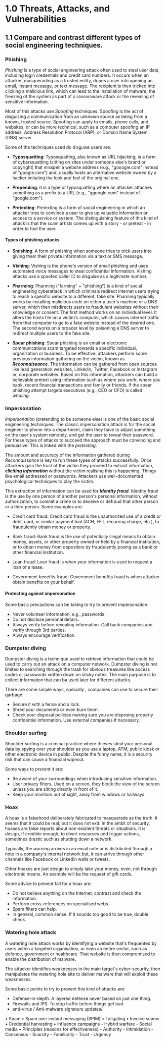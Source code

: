 # 1.0 Threats, Attacks, and Vulnerabilities

## 1.1 Compare and contrast different types of social engineering techniques.

### Phishing

_Phishing_ is a type of social engineering attack often used to steal user data, including login credentials and credit card numbers. It occurs when an attacker, masquerading as a trusted entity, dupes a user into opening an email, instant message, or text message. The recipient is then tricked into clicking a malicious link, which can lead to the installation of malware, the freezing of the system as part of a ransomware attack or the revealing of sensitive information.

Most of this attacks use _Spoofing_ techniques. Spoofing is the act of disguising a communication from an unknown source as being from a known, trusted source. Spoofing can apply to emails, phone calls, and websites, or can be more technical, such as a computer spoofing an IP address, Address Resolution Protocol (ARP), or Domain Name System (DNS) server.

Some of the techniques used do disguise users are:

* __Typosquatting__: Typosquatting, also known as URL hijacking, is a form of cybersquatting (sitting on sites under someone else's brand or copyright) that misspell a website address (e.g., "gooogle.com" instead of "google.com") and, usually hosts an alternative website owned by a hacker imitating the look and feel of the original one.

* __Prepending__: It is a type or typosquatting where an attacker attaches something as a prefix to a URL (e.g., "ggoogle.com" instead of "google.com").

* __Pretexting__: Pretexting is a form of social engineering in which an attacker tries to convince a user to give up valuable information or access to a service or system. The distinguishing feature of this kind of attack is that the scam artists comes up with a story - or pretext - in order to fool the user.

#### Types of phishing attacks

* __Smishing__: A form of phishing when someone tries to trick users into giving them their private information via a text or SMS message.

* __Vishing__: Vishing is the phone's version of email phishing and uses automated voice messages to steal confidential information. Vishing attacks use a spoofed caller ID to disguise as a legitimate number.

* __Pharming__: Pharming ("farming" + "phishing") is a kind of social engineering cyberattack in which criminals redirect internet users trying to reach a specific website to a different, fake site. Pharming typically works by installing malicious code on either a user's machine or a DNS server, which then misdirects users to fraudulent websites without their knowledge or consent. The first method works on an individual level. It alters the hosts file on a victim's computer, which causes internet traffic from that computer to go to a fake website instead of the desired one. The second works on a broader level by poisoning a DNS server to redirect multiple users to the fake site.

* __Spear phishing__: Spear phishing is an email or electronic communications scam targeted towards a specific individual, organization or business. To be effective, attackers perform some previous information gathering on the victim, known as __*Reconnaissance*__. The information can be gathered from open sources like lead generation websites, Linkedin, Twitter, Facebook or Instagram or, corporate websites. Based on this information, attackers can build a believable pretext using information such as where you work, where you bank, recent financial transactions and family or friends. If the spear phishing attempt targets executives (e.g., CEO or CFO) is called _whaling_.

### Impersonation

_Impersonation_ (pretending to be someone else) is one of the basic social
engineering techniques. The classic impersonation attack is for the social
engineer to phone into a department, claim they have to adjust something on
the user's system remotely, and get the user to reveal their password. For these types of attacks to succeed the approach must be convincing and persuasive. This is linked with the _pretexting_.

The amount and accuracy of the information gathered during _Reconnaissance_ is key to run these types of attacks successfully. Once attackers gain the trust of the victim they proceed to extract information, __*eliciting information*__ without the victim realising this is happening. Things like email addressed or passwords. Attackers use well-documented psychological techniques to play the victim.

This extraction of information can be used for *__Identity fraud__*. Identity fraud is the use by one person of another person's personal information, without authorization, to commit a crime or to deceive or defraud that other person or a third person. Some examples are:

  * Credit card fraud: Credit card fraud is the unauthorized use of a credit or debit card, or similar payment tool (ACH, EFT, recurring charge, etc.), to fraudulently obtain money or property.
    
  * Bank fraud: Bank fraud is the use of potentially illegal means to obtain money, assets, or other property owned or held by a financial institution, or to obtain money from depositors by fraudulently posing as a bank or other financial institution.
    
  * Loan fraud: Loan fraud is when your information is used to request a loan or a lease.
    
  * Government benefits fraud: Government benefits fraud is when attacker obtain benefits on your behalf. 

#### Protecting against impersonation

Some basic precautions can be taking to try to prevent impersonation:

* Never volunteer information, e.g., passwords.
* Do not disclose personal details.
* Always verify before revealing information. Call back companies and verify through 3rd parties.
* Always encourage verification.

### Dumpster diving

Dumpster diving is a technique used to retrieve information that could be used to carry out an attack on a computer network. Dumpster diving is not limited to searching through the trash for obvious treasures like access codes or passwords written down on sticky notes. The main purpose is to collect information that can ba used later for different attacks.

There are some simple ways, specially , companies can use to secure their garbage:

* Secure it with a fence and a lock.
* Shred your documents or even burn them.
* Check your disposal policies making sure you are disposing properly confidential information. Use external companies if necessary.

### Shoulder surfing

Shoulder surfing is a criminal practice where thieves steal your personal data by spying over your shoulder as you use a laptop, ATM, public kiosk or other electronic device in public. Despite the funny name, it is a security risk that can cause a financial wipeout.

Some ways to prevent it are:

* Be aware of your surroundings when introducing sensitive information.
* User privacy filters. Used on a screen, they block the view of the screen unless you are sitting directly in front of it.
* Keep your monitors out of sight, away from windows or hallways.

### Hoax

A hoax is a falsehood deliberately fabricated to masquerade as the truth. It seems that it could be real, but it does not exit. In the ambit of security, hoaxes are false reports about non-existent threats or situations. It is design, if credible enough, to divert resources and trigger actions, sometimes drastic such as shutting down a network.

Typically, the warning arrives in an email note or is distributed through a note in a company's internal network but, it can arrive through other channels like Facebook or Linkedin walls or tweets.

Other hoaxes are just design to simply take your money, even, not through electronic means. An example will be the request of gift cards.

Some advice to prevent fall for a hoax are:

* Do not believe anything on the Internet, contrast and check the information.
* Perform cross-references on specialised webs.
* Spam filters can help.
* In general, common sense. If it sounds too good to be true, double check.

### Watering hole attack

A watering hole attack works by identifying a website that's frequented by users within a targeted organisation, or even an entire sector, such as defence, government or healthcare. That website is then compromised to enable the distribution of malware.

The attacker identifies weaknesses in the main target's cyber-security, then manipulates the watering hole site to deliver malware that will exploit these weaknesses.

Some basic points to try to prevent this kind of attacks are:

* Defense-in-depth. A layered defense never based on just one thing.
* Firewalls and IPS. To stop traffic before things get bad.
* anti-virus / Anti-malware signature updates/




• Spam
• Spam over instant messaging (SPIM)
• Tailgating
• Invoice scams
• Credential harvesting
• Influence campaigns
    - Hybrid warfare
    - Social media
• Principles (reasons for effectiveness)
    - Authority
    - Intimidation
    - Consensus
    - Scarcity
    - Familiarity
    - Trust
    - Urgency